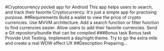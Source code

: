 #Cryptocurrency pocket app for Android
This app helps users to search, and track their favorite Cryptocurrency.
It's just a simple app for practising purpose.
##Requirements
Build a wallet to view the price of crypto currencies.
Use MVVM architecture.
Add a search function or filter function to find currencies easier.
Allow users to add their favorite currencies.
Send a Git repository/bundle that can be compiled
###Bonus task
Bonus task
Provide Unit Testing.
Implement a day/night theme.
Try to go the extra mile and create a real WOW effect UX
##Description
Preparing...